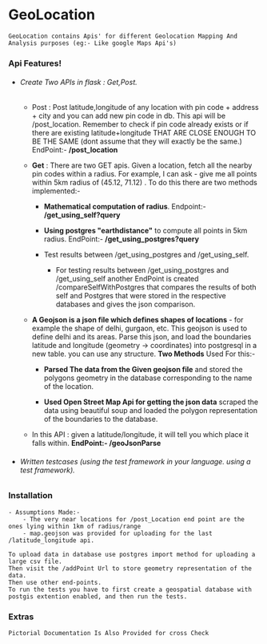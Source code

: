 # GeoLocation

    GeoLocation contains Apis' for different Geolocation Mapping And Analysis purposes (eg:- Like google Maps Api's)

### Api Features!
- ###### Create Two APIs in flask : Get,Post.
    - Post : Post latitude,longitude of any location with pin code + address + city and you can     add new pin code in db. This api will be /post_location. Remember to check if pin code
        already exists or if there are existing latitude+longitude THAT ARE CLOSE ENOUGH TO BE THE SAME (dont assume that they will exactly be the same.)
        EndPoint:- **/post_location**
    
    - **Get** : There are two GET apis. Given a location, fetch all the nearby pin codes within a radius. For example, I can ask - give me all points within 5km radius
    of (45.12, 71.12) . To do this there are two methods implemented:-
        - **Mathematical computation of radius**. Endpoint:- **/get_using_self?query**

        - **Using postgres "earthdistance"** to compute all points in 5km radius.
              EndPoint:- **/get_using_postgres?query**
        - Test results between /get_using_postgres and  /get_using_self.
            - For testing results between /get_using_postgres and  /get_using_self another         EndPoint is created /compareSelfWithPostgres that compares the results of both self     and Postgres that were stored in the respective databases and gives the json         comparison.
            
    - **A Geojson is a json file which defines shapes of locations** - for example the shape of          delhi, gurgaon, etc. This geojson is used to define delhi and its areas.
        Parse this json, and load the boundaries latitude and longitude (geometry -> coordinates) into postgresql in a new table. you can use any structure. **Two Methods** Used For this:-
        
        - **Parsed The data from the Given geojson file** and stored the polygons geometry in the        database corresponding to the name of the location.
        
        -  **Used Open Street Map Api for getting the json data** scraped the data using beautiful        soup and loaded the polygon representation of the boundaries to the database.
    - In this API : given a latitude/longitude, it will tell you which place it falls within.
    **EndPoint:- /geoJsonParse**
    
-   ###### Written testcases (using the test framework in your language. using a test framework).


### Installation
    - Assumptions Made:- 
        - The very near locations for /post_Location end point are the ones lying within 1km of radius/range
        - map.geojson was provided for uploading for the last /latitude_longitude api.
       
    To upload data in database use postgres import method for uploading a large csv file.
    Then visit the /addPoint Url to store geometry representation of the data.
    Then use other end-points.
    To run the tests you have to first create a geospatial database with postgis extention enabled, and then run the tests.
    
### Extras
    Pictorial Documentation Is Also Provided for cross Check
